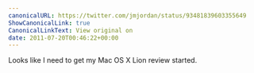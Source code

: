 ```yaml
---
canonicalURL: https://twitter.com/jmjordan/status/93481839603355649
ShowCanonicalLink: true
CanonicalLinkText: View original on
date: 2011-07-20T00:46:22+00:00
---
```

Looks like I need to get my Mac OS X Lion review started.